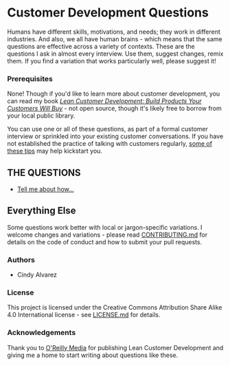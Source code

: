 # Customer Development Questions
Humans have different skills, motivations, and needs; they work in different industries.  And also, we all have human brains - which means that the same questions are effective across a variety of contexts.  These are the questions I ask in almost every interview.  Use them, suggest changes, remix them.  If you find a variation that works particularly well, please suggest it!  

### Prerequisites
None!  Though if you'd like to learn more about customer development, you can read my book [*Lean Customer Development: Build Products Your Customers Will Buy*](http://amzn.to/2GseseG) - not open source, though it's likely free to borrow from your local public library.

You can use one or all of these questions, as part of a formal customer interview or sprinkled into your existing customer conversations.
If you have not established the practice of talking with customers regularly, [some of these tips](https://www.cindyalvarez.com/3-ways-to-kickstart-customer-development-thinking-in-less-than-5-minutes/) may help kickstart you.

## THE QUESTIONS
- [Tell me about how...](tell-me-about-how.md)

## Everything Else
Some questions work better with local or jargon-specific variations.  I welcome changes and variations - please read [CONTRIBUTING.md](https://github.com/cindyalvarez/customerdevelopment/edit/main/CONTRIBUTING.md) for details on the code of conduct and how to submit your pull requests.

### Authors
- Cindy Alvarez

### License
This project is licensed under the Creative Commons Attribution Share Alike 4.0 International license - see [LICENSE.md](https://github.com/cindyalvarez/customerdevelopment/edit/main/LICENSE.md) for details.

### Acknowledgements
Thank you to [O'Reilly Media](https://www.oreilly.com/) for publishing Lean Customer Development and giving me a home to start writing about questions like these.
